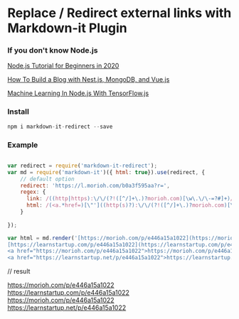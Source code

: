 

# Replace / Redirect external links with Markdown-it Plugin


### If you don't know Node.js 

[Node.js Tutorial for Beginners in 2020](https://morioh.com/p/0907cef2141c)

[How To Build a Blog with Nest.js, MongoDB, and Vue.js](https://morioh.com/p/74ffc8a798bb)

[Machine Learning In Node.js With TensorFlow.js](https://morioh.com/p/a517bc403340)



### Install

```js
npm i markdown-it-redirect --save
```

### Example

```js

var redirect = require('markdown-it-redirect');
var md = require('markdown-it')({ html: true}).use(redirect, {  
    // default option  
    redirect: 'https://l.morioh.com/b0a3f595aa?r=',
    regex: {
      link: /((http|https):\/\/(?!([^/]+\.)?morioh.com)[\w\.\/\-=?#]+)/i,
      html: /(<a.*href=)[\"']((http(s)?):\/\/(?!([^/]+\.)?morioh.com)[\w\.\/\-=?#]+)[\"']/gm
    }
  
});

var html = md.render('[https://morioh.com/p/e446a15a1022](https://morioh.com/p/e446a15a1022)\
[https://learnstartup.com/p/e446a15a1022](https://learnstartup.com/p/e446a15a1022)\
<a href="https://morioh.com/p/e446a15a1022">https://morioh.com/p/e446a15a1022</a>\
<a href="https://learnstartup.net/p/e446a15a1022">https://learnstartup.net/p/e446a15a1022</a>');

```
// result

<p><a href="https://morioh.com/p/e446a15a1022">https://morioh.com/p/e446a15a1022</a>
<a href="https://l.morioh.com/b0a3f595aa?r=https://learnstartup.com/p/e446a15a1022" rel="nofollow" target="_blank">https://learnstartup.com/p/e446a15a1022</a>
<a href="https://morioh.com/p/e446a15a1022">https://morioh.com/p/e446a15a1022</a>
<a href=https://l.morioh.com/b0a3f595aa?r=https://learnstartup.net/p/e446a15a1022 rel="nofollow" target="_blank">https://learnstartup.net/p/e446a15a1022</a></p>

```

